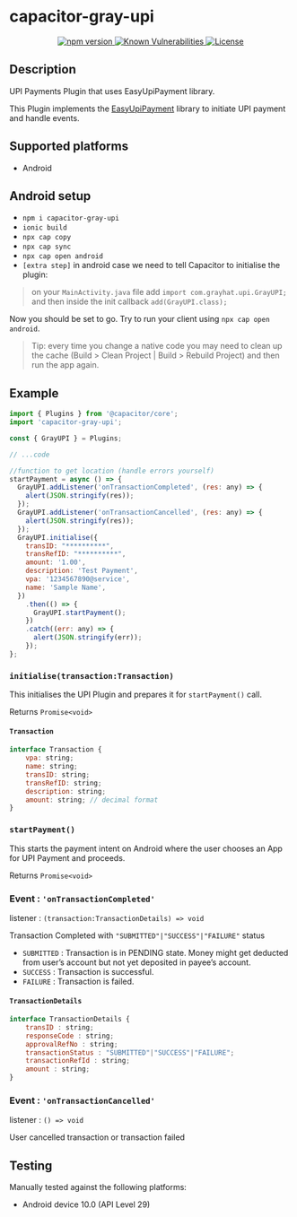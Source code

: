 # capacitor-gray-upi

<p align="center">
    <a href="https://www.npmjs.com/package/capacitor-gray-upi">
        <img src="https://badge.fury.io/js/capacitor-gray-upi.svg" alt="npm version" />
    </a>
        <a href="https://snyk.io/test/npm/capacitor-gray-upi">
            <img src="https://snyk.io/test/npm/capacitor-gray-upi/badge.svg" alt="Known Vulnerabilities" />
        </a>
    <a href="https://opensource.org/licenses/MIT">
        <img src="https://img.shields.io/badge/License-MIT-GREEN.svg" alt="License" />
    </a>
</p>

## Description

UPI Payments Plugin that uses EasyUpiPayment library.

This Plugin implements the [EasyUpiPayment](https://eupipay-docs.netlify.app/) library to initiate UPI payment and handle events.

## Supported platforms

- Android

## Android setup

- `npm i capacitor-gray-upi`
- `ionic build`
- `npx cap copy`
- `npx cap sync`
- `npx cap open android`
- `[extra step]` in android case we need to tell Capacitor to initialise the plugin:

> on your `MainActivity.java` file add `import com.grayhat.upi.GrayUPI;` and then inside the init callback `add(GrayUPI.class);`

Now you should be set to go. Try to run your client using `npx cap open android`.

> Tip: every time you change a native code you may need to clean up the cache (Build > Clean Project | Build > Rebuild Project) and then run the app again.

## Example

```js
import { Plugins } from '@capacitor/core';
import 'capacitor-gray-upi';

const { GrayUPI } = Plugins;

// ...code

//function to get location (handle errors yourself)
startPayment = async () => {
  GrayUPI.addListener('onTransactionCompleted', (res: any) => {
    alert(JSON.stringify(res));
  });
  GrayUPI.addListener('onTransactionCancelled', (res: any) => {
    alert(JSON.stringify(res));
  });
  GrayUPI.initialise({
    transID: "**********",
    transRefID: "**********",
    amount: '1.00',
    description: 'Test Payment',
    vpa: '1234567890@service',
    name: 'Sample Name',
  })
    .then(() => {
      GrayUPI.startPayment();
    })
    .catch((err: any) => {
      alert(JSON.stringify(err));
    });
};
```

### `initialise(transaction:Transaction)`
This initialises the UPI Plugin and prepares it for `startPayment()` call.

Returns `Promise<void>`

#### `Transaction`
```js
interface Transaction {
    vpa: string;
    name: string;
    transID: string;
    transRefID: string;
    description: string;
    amount: string; // decimal format
}
```

### `startPayment()`
This starts the payment intent on Android where the user chooses an App for UPI Payment and proceeds.

Returns `Promise<void>`

### Event : `'onTransactionCompleted'`
listener : `(transaction:TransactionDetails) => void`

Transaction Completed with `"SUBMITTED"|"SUCCESS"|"FAILURE"` status

* `SUBMITTED` : Transaction is in PENDING state. Money might get deducted from user’s account but not yet deposited in payee’s account.
* `SUCCESS` : Transaction is successful.
* `FAILURE` : Transaction is failed.

#### `TransactionDetails`
```js
interface TransactionDetails {
    transID : string;
    responseCode : string;
    approvalRefNo : string;
    transactionStatus : "SUBMITTED"|"SUCCESS"|"FAILURE";
    transactionRefId : string;
    amount : string;
}
```

### Event : `'onTransactionCancelled'`
listener : `() => void`

User cancelled transaction or transaction failed

## Testing

Manually tested against the following platforms:

- Android device 10.0 (API Level 29)
